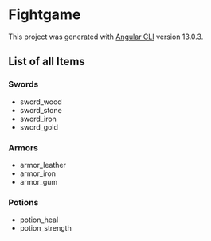 # Fightgame

This project was generated with [Angular CLI](https://github.com/angular/angular-cli) version 13.0.3.

## List of all Items

### Swords
- sword_wood
- sword_stone
- sword_iron
- sword_gold

### Armors
- armor_leather
- armor_iron
- armor_gum

### Potions
- potion_heal
- potion_strength